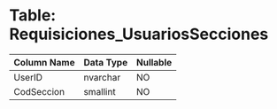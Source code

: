 # Table: Requisiciones_UsuariosSecciones

| Column Name | Data Type | Nullable |
|-------------|-----------|----------|
| UserID | nvarchar | NO |
| CodSeccion | smallint | NO |
